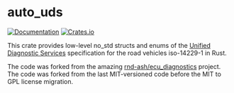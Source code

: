 # auto_uds

[![Documentation](https://docs.rs/auto_uds/badge.svg)](https://docs.rs/auto_uds/)
[![Crates.io](https://img.shields.io/crates/v/auto_uds.svg)](https://crates.io/crates/auto_uds)

This crate provides low-level no_std structs and enums of the [Unified Diagnostic Services](https://en.wikipedia.org/wiki/Unified_Diagnostic_Services) specification for the road vehicles iso-14229-1 in Rust.

The code was forked from the amazing [rnd-ash/ecu_diagnostics](https://github.com/rnd-ash/ecu_diagnostics) project. The code was forked from the last MIT-versioned code before the MIT to GPL license migration.
